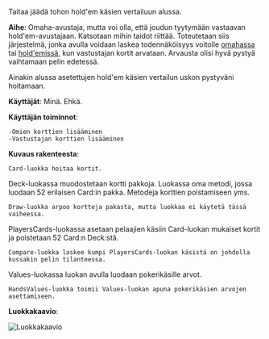 Taitaa jäädä tohon hold'em käsien vertailuun alussa.

**Aihe**: Omaha-avustaja, mutta voi olla, että joudun tyytymään vastaavan hold'em-avustajaan. Katsotaan mihin taidot riittää. Toteutetaan siis järjestelmä, jonka avulla voidaan laskea todennäköisyys voitolle
 [omahassa](https://fi.wikipedia.org/wiki/Omaha_hold_%E2%80%99em) tai [hold'emissä](https://fi.wikipedia.org/wiki/Texas_hold_%E2%80%99em), kun vastustajan kortit arvataan. Arvausta olisi hyvä pystyä vaihtamaan pelin edetessä. 

Ainakin alussa asetettujen hold'em käsien vertailun uskon pystyväni hoitamaan. 

**Käyttäjät**: Minä. Ehkä.

**Käyttäjän toiminnot**: 
```
-Omien korttien lisääminen
-Vastustajan korttien lisääminen
```

**Kuvaus rakenteesta**:
```
Card-luokka hoitaa kortit.
```
Deck-luokassa muodostetaan kortti pakkoja. Luokassa oma metodi, jossa luodaan 52 erilaisen Card:in pakka. Metodeja korttien poistamiseen yms.
```
Draw-luokka arpoo kortteja pakasta, mutta luokkaa ei käytetä tässä vaiheessa.
```
PlayersCards-luokassa asetaan pelaajien käsiin Card-luokan mukaiset kortit ja poistetaan 52 Card:n Deck:stä.
```
Compare-luokka laskee kumpi PlayersCards-luokan käsistä on johdolla kussakin pelin tilanteessa.
```
Values-luokassa luokan avulla luodaan pokerikäsille arvot.
```
HandsValues-luokka toimii Values-luokan apuna pokerikäsien arvojen asettamiseen. 
```
 

**Luokkakaavio**: 

![Luokkakaavio](https://github.com/pidrmasiin/omahahelp/blob/master/dokumentaatio/Luokkakaavio.png?raw=true)

